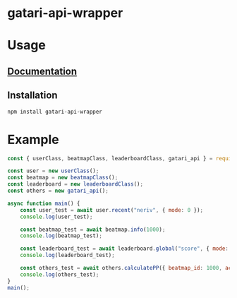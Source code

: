 # gatari-api-wrapper

# Usage

## [Documentation](https://github.com/YoruNoKen/gatari-api-wrapper/wiki)

## Installation

```
npm install gatari-api-wrapper
```

# Example

```js
const { userClass, beatmapClass, leaderboardClass, gatari_api } = require("./src/index");

const user = new userClass();
const beatmap = new beatmapClass();
const leaderboard = new leaderboardClass();
const others = new gatari_api();

async function main() {
	const user_test = await user.recent("neriv", { mode: 0 });
	console.log(user_test);

	const beatmap_test = await beatmap.info(1000);
	console.log(beatmap_test);

	const leaderboard_test = await leaderboard.global("score", { mode: 0 });
	console.log(leaderboard_test);

	const others_test = await others.calculatePP({ beatmap_id: 1000, accuracy: 100, max_combo: 1000, misses: 0 });
	console.log(others_test);
}
main();
```
